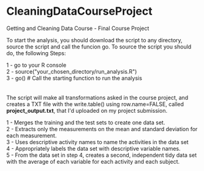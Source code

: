 # CleaningDataCourseProject
Getting and Cleaning Data Course - Final Course Project

To start the analysis, you should download the script to any directory, source the script and call the funcion go.
To source the script you should do, the following Steps:

1 - go to your R console <br>
2 - source("your_chosen_directory/run_analysis.R") <br>
3 - go() # Call the starting function to run the analysis <br>
<br><br>
The script will make all transformations asked in the course project, and creates a TXT file with the write.table() using row.name=FALSE, called <b>project_output.txt</b>, that I'd uploaded on my project submission.<br>

1 - Merges the training and the test sets to create one data set.<br>
2 - Extracts only the measurements on the mean and standard deviation for each measurement.<br>
3 - Uses descriptive activity names to name the activities in the data set<br>
4 - Appropriately labels the data set with descriptive variable names.<br>
5 - From the data set in step 4, creates a second, independent tidy data set with the average of each variable for each activity and each subject.
